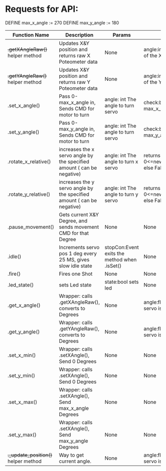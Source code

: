 # Requests for API:

DEFINE max_x_angle := 270
DEFINE max_y_angle := 180

| Function Name  | Description                | Params  | Return Values  | Complete? |
| -------------  | ---                        | ---     | ---            | ---       |
| ~~.getXAngleRaw()~~ helper method    | Updates X&Y position and returns raw X Poteometer data  | None    |  angle:int raw poteometer data of the X servo.    |    ✔️    |
| ~~.getYAngleRaw()~~ helper method    | Updates X&Y position and returns raw Y Poteometer data  | None    |  angle:int raw poteometer data of the Y servo.    |    ✔️    |
| .set_x_angle()    | Pass 0-max_x_angle in, Sends CMD for motor to turn  | angle: int The angle to turn servo   |  check:boolean If angle > max_x_angle, T   |    ✔️    |
| .set_y_angle()    | Pass 0-max_y_angle in, Sends CMD for motor to turn  | angle: int The angle to turn servo    |  check:boolean If angle > max_y_angle, T    |    ✔️    |
| .rotate_x_relative()    | increases the x servo angle by the specified amount ( can be negative) | angle: int The angle to turn x servo    |  returns True if 0<=new_angle<=max_x_angle else False   |    :x:    |
| .rotate_y_relative()    | increases the y servo angle by the specified amount ( can be negative)  | angle: int The angle to turn y servo    |  returns True if 0<=new_angle<=max_y_angle else False  |    :x:    |
| .pause_movement()    | Gets current X&Y Degree, and sends movement CMD for that Degree   | None    |  None    |    ✔️    |
| .idle()    | Increments servo pos 1 deg every 25 MS, gives slow idle state  | stopCon:Event exits the method when .isSet()  |  None    |    ✔️    |
| .fire()    | Fires one Shot  | None    |  None    |    :x:    |
| .led_state()    | sets Led state  |  state:bool sets led   |  None    |    :x:    |
| .get_x_angle()    | Wrapper: calls .getXAngleRaw(), converts to Degrees  | None    |  angle:float The angle the X servo is in.    |    ✔️    |
| .get_y_angle()    | Wrapper: calls .getYAngleRaw(), converts to Degrees  | None    |  angle:float The angle the Y servo is in.    |    ✔️    |
| .set_x_min()    | Wrapper: calls .setXAngle(), Send 0 Degrees  | None    |  None    |    ✔️    |
| .set_y_min()    | Wrapper: calls .setXAngle(), Send 0 Degrees  | None    |  None    |    ✔️    |
| .set_x_max()    | Wrapper: calls .setXAngle(), Send max_x_angle Degrees  | None    |  None    |    ✔️    |
| .set_y_max()    | Wrapper: calls .setXAngle(), Send max_y_angle Degrees  | None    |  None    |    ✔️    |
| ~~._update_position()~~ helper method   | Way to get current angle.  | None    |  angle:float The angle the servo is in.    |    ✔️     |
